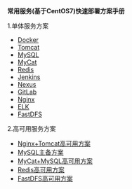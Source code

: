 **常用服务(基于CentOS7)快速部署方案手册**  

1.单体服务方案
- [Docker](单体服务/Docker.md)
- [Tomcat](单体服务/Tomcat.md)
- [MySQL](单体服务/MySQL.md)
- [MyCat](单体服务/MyCat.md)
- [Redis](单体服务/Redis.md)
- [Jenkins](单体服务/Jenkins.md)
- [Nexus](单体服务/Nexus.md)
- [GitLab](单体服务/GitLab.md)
- [Nginx](单体服务/Nginx.md)
- [ELK](单体服务/ELK.md)
- [FastDFS](单体服务/fdfs.md)  

2.高可用服务方案  

- [Nginx+Tomcat高可用方案](Nginx+Tomcat高可用.md)
- [MySQL主备方案](高可用服务/MySQL主备.md)
- [MyCat+MySQL高可用方案](高可用服务/MyCat+MySQL高可用.md)
- [Redis高可用方案](高可用服务/Redis高可用.md)
- [FastDFS高可用方案](单体服务/fdfs高可用.md)
